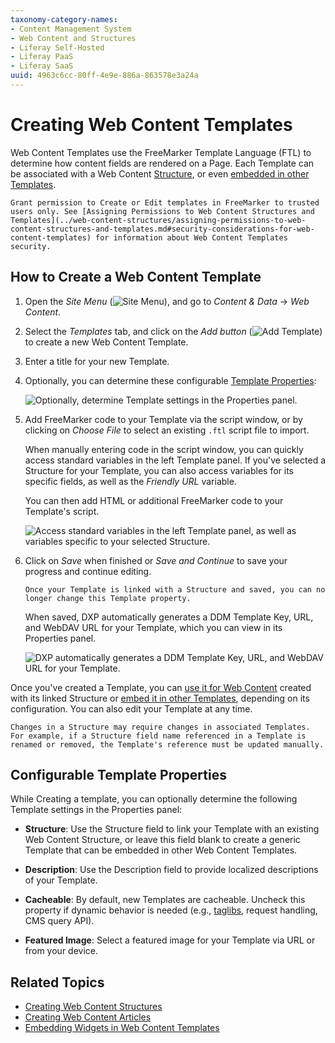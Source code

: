 ```yaml
---
taxonomy-category-names:
- Content Management System
- Web Content and Structures
- Liferay Self-Hosted
- Liferay PaaS
- Liferay SaaS
uuid: 4963c6cc-80ff-4e9e-886a-863578e3a24a
---
```

# Creating Web Content Templates

Web Content Templates use the FreeMarker Template Language (FTL) to determine how content fields are rendered on a Page. Each Template can be associated with a Web Content [Structure](../web-content-structures/creating-web-content-structures.md), or even [embedded in other Templates](./embedding-widgets-in-web-content-templates.md#embedding-other-templates).

```{important}
Grant permission to Create or Edit templates in FreeMarker to trusted users only. See [Assigning Permissions to Web Content Structures and Templates](../web-content-structures/assigning-permissions-to-web-content-structures-and-templates.md#security-considerations-for-web-content-templates) for information about Web Content Templates security.
```

## How to Create a Web Content Template

1. Open the *Site Menu* (![Site Menu](../../../images/icon-menu.png)), and go to *Content & Data* &rarr; *Web Content*.

1. Select the *Templates* tab, and click on the *Add button* (![Add Template](../../../images/icon-add.png)) to create a new Web Content Template.

1. Enter a title for your new Template.

1. Optionally, you can determine these configurable [Template Properties](#configurable-template-properties):

   ![Optionally, determine Template settings in the Properties panel.](./creating-web-content-templates/images/01.png)

1. Add FreeMarker code to your Template via the script window, or by clicking on *Choose File* to select an existing `.ftl` script file to import.

   When manually entering code in the script window, you can quickly access standard variables in the left Template panel. If you've selected a Structure for your Template, you can also access variables for its specific fields, as well as the *Friendly URL* variable.

   You can then add HTML or additional FreeMarker code to your Template's script.

   ![Access standard variables in the left Template panel, as well as variables specific to your selected Structure.](./creating-web-content-templates/images/02.png)

1. Click on *Save* when finished or *Save and Continue* to save your progress and continue editing.

   ```{important}
   Once your Template is linked with a Structure and saved, you can no longer change this Template property.
   ```

   When saved, DXP automatically generates a DDM Template Key, URL, and WebDAV URL for your Template, which you can view in its Properties panel.

   ![DXP automatically generates a DDM Template Key, URL, and WebDAV URL for your Template.](./creating-web-content-templates/images/03.png)

Once you've created a Template, you can [use it for Web Content](../web-content-articles/creating-web-content-articles.md) created with its linked Structure or [embed it in other Templates](./embedding-widgets-in-web-content-templates.md#embedding-other-templates), depending on its configuration. You can also edit your Template at any time.

```{note}
Changes in a Structure may require changes in associated Templates. For example, if a Structure field name referenced in a Template is renamed or removed, the Template's reference must be updated manually.
```

## Configurable Template Properties

While Creating a template, you can optionally determine the following Template settings in the Properties panel:

* **Structure**: Use the Structure field to link your Template with an existing Web Content Structure, or leave this field blank to create a generic Template that can be embedded in other Web Content Templates.

* **Description**: Use the Description field to provide localized descriptions of your Template.

* **Cacheable**: By default, new Templates are cacheable. Uncheck this property if dynamic behavior is needed (e.g., [taglibs](./using-taglibs-in-web-content-templates.md), request handling, CMS query API).

* **Featured Image**: Select a featured image for your Template via URL or from your device.

## Related Topics

* [Creating Web Content Structures](../web-content-structures/creating-web-content-structures.md)
* [Creating Web Content Articles](../web-content-articles/creating-web-content-articles.md)
* [Embedding Widgets in Web Content Templates](./embedding-widgets-in-web-content-templates.md)
